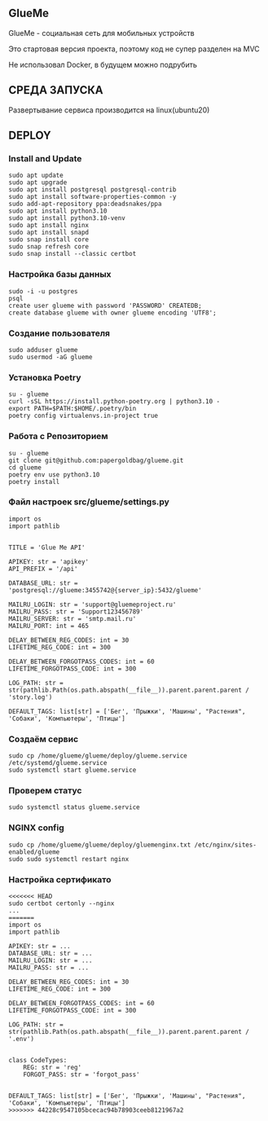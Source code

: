 <a>GlueMe</a>
------------
<p>GlueMe - социальная сеть для мобильных устройств</p>
<p>Это стартовая версия проекта, поэтому код не супер разделен на MVC</p>
<p>Не использовал Docker, в будущем можно подрубить</p>


СРЕДА ЗАПУСКА
------------
Развертывание сервиса производится на linux(ubuntu20)


DEPLOY
------------

### Install and Update
~~~
sudo apt update
sudo apt upgrade
sudo apt install postgresql postgresql-contrib
sudo apt install software-properties-common -y
sudo add-apt-repository ppa:deadsnakes/ppa
sudo apt install python3.10
sudo apt install python3.10-venv
sudo apt install nginx
sudo apt install snapd
sudo snap install core
sudo snap refresh core
sudo snap install --classic certbot
~~~

### Настройка базы данных
~~~
sudo -i -u postgres
psql
create user glueme with password 'PASSWORD' CREATEDB;
create database glueme with owner glueme encoding 'UTF8';
~~~

### Создание пользователя
~~~
sudo adduser glueme
sudo usermod -aG glueme
~~~

### Установка Poetry
~~~
su - glueme
curl -sSL https://install.python-poetry.org | python3.10 -
export PATH=$PATH:$HOME/.poetry/bin
poetry config virtualenvs.in-project true
~~~

### Работа с Репозиторием
~~~
su - glueme
git clone git@github.com:papergoldbag/glueme.git
cd glueme
poetry env use python3.10
poetry install
~~~

### Файл настроек src/glueme/settings.py
~~~
import os
import pathlib


TITLE = 'Glue Me API'

APIKEY: str = 'apikey'
API_PREFIX = '/api'

DATABASE_URL: str = 'postgresql://glueme:3455742@{server_ip}:5432/glueme'

MAILRU_LOGIN: str = 'support@gluemeproject.ru'
MAILRU_PASS: str = 'Support123456789'
MAILRU_SERVER: str = 'smtp.mail.ru'
MAILRU_PORT: int = 465

DELAY_BETWEEN_REG_CODES: int = 30
LIFETIME_REG_CODE: int = 300

DELAY_BETWEEN_FORGOTPASS_CODES: int = 60
LIFETIME_FORGOTPASS_CODE: int = 300

LOG_PATH: str = str(pathlib.Path(os.path.abspath(__file__)).parent.parent.parent / 'story.log')

DEFAULT_TAGS: list[str] = ['Бег', 'Прыжки', 'Машины', "Растения", 'Собаки', 'Компьютеры', 'Птицы']
~~~


### Создаём сервис
~~~
sudo cp /home/glueme/glueme/deploy/glueme.service /etc/systemd/glueme.service
sudo systemctl start glueme.service
~~~

### Проверем статус
~~~
sudo systemctl status glueme.service
~~~

### NGINX config
~~~
sudo cp /home/glueme/glueme/deploy/gluemenginx.txt /etc/nginx/sites-enabled/glueme
sudo sudo systemctl restart nginx
~~~


### Настройка сертификато
~~~
<<<<<<< HEAD
sudo certbot certonly --nginx
...
=======
import os
import pathlib

APIKEY: str = ...
DATABASE_URL: str = ...
MAILRU_LOGIN: str = ...
MAILRU_PASS: str = ...

DELAY_BETWEEN_REG_CODES: int = 30
LIFETIME_REG_CODE: int = 300

DELAY_BETWEEN_FORGOTPASS_CODES: int = 60
LIFETIME_FORGOTPASS_CODE: int = 300

LOG_PATH: str = str(pathlib.Path(os.path.abspath(__file__)).parent.parent.parent / '.env')


class CodeTypes:
    REG: str = 'reg'
    FORGOT_PASS: str = 'forgot_pass'


DEFAULT_TAGS: list[str] = ['Бег', 'Прыжки', 'Машины', "Растения", 'Собаки', 'Компьютеры', 'Птицы']
>>>>>>> 44228c9547105bcecac94b78903ceeb8121967a2
~~~
